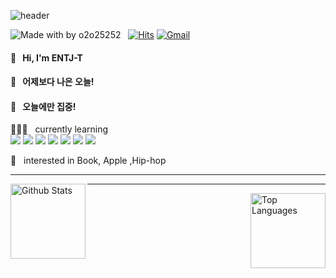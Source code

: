 
![header](https://capsule-render.vercel.app/api?type=soft&color=auto&height=150&section=header&text=HeeChanLim&fontSize=70&animation=twinkling)

![Made with by o2o25252](https://img.shields.io/badge/Made%20with%20%E2%9D%A4%EF%B8%8Fby-%20o2o25252%20-blue) &nbsp;
[![Hits](https://hits.seeyoufarm.com/api/count/incr/badge.svg?url=https%3A%2F%2Fgithub.com%2Fo2o25252%2Fhit-counter&count_bg=%23195BD3&title_bg=%23555555&icon=&icon_color=%23E7E7E7&title=hits&edge_flat=false)](https://hits.seeyoufarm.com)
[![Gmail](https://img.shields.io/badge/%20-Send%20Mail-black?color=14171A&labelColor=ef5350&logo=gmail&logoColor=ffffff)](mailto:pen9508901@gmail.com?subject=From%20GitHub&body=Hi,%20pen9508901@gmail.com.%20Found%20you%20from%20GitHub.) &nbsp;




#### 🙌  &nbsp; Hi, I'm ENTJ-T
#### 📣  &nbsp; 어제보다 나은 오늘!
#### 📣  &nbsp; 오늘에만 집중!


 👨🏻‍💻  &nbsp; currently learning  
 <img src="https://img.shields.io/badge/Javascript-ffb13b?style=flat-square&logo=javascript&logoColor=white"/>
 <img src="https://img.shields.io/badge/css-1572B6?style=flat-square&logo=css3&logoColor=white"/> 
<img src="https://img.shields.io/badge/Python-3766AB?style=flat-square&logo=Python&logoColor=white"/>
<img src="https://img.shields.io/badge/aws-333664?style=flat-square&logo=amazon-aws&logoColor=white"/>
<img src="https://img.shields.io/badge/Mysql-E6B91E?style=flat-square&logo=MySql&logoColor=white"/>
<img src="https://img.shields.io/badge/typescript-blue?style=flat-square&logo=Typescript&logoColor=white"/> 
 <img src="https://img.shields.io/badge/React-blue?style=flat-square&logo=React&logoColor=white"/> 
  
 👀 &nbsp; interested in  Book, Apple ,Hip-hop 
<br>

----

<p>
  <img height="120" align="left" alt="Github Stats" src="https://github-readme-stats.vercel.app/api?username=o2o25252&hide_title=true&hide=contribs&show_icons=true&count_private=true&include_all_commits=true&theme=algolia">
</p>

------

 <p>
  <img height="120" align="right" alt="Top Languages" src="https://github-readme-stats.vercel.app/api/top-langs/?username=o2o25252&hide_title=true&hide=html,css&layout=compact&theme=algolia">
</p>
